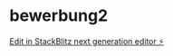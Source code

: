 # bewerbung2

[Edit in StackBlitz next generation editor ⚡️](https://stackblitz.com/~/github.com/chris-tian89/bewerbung2)
